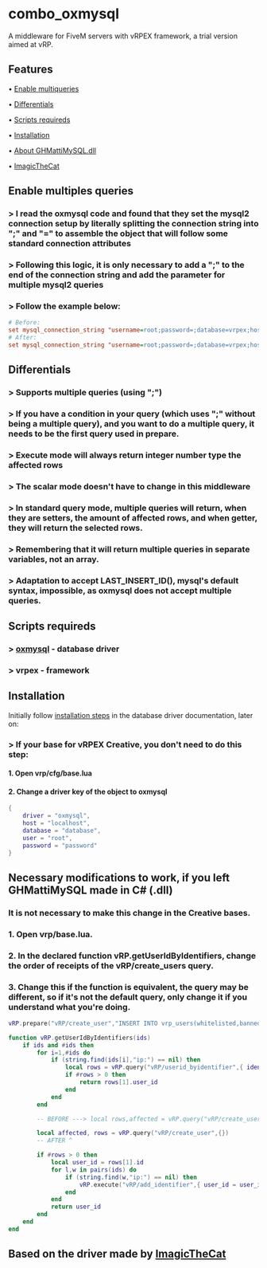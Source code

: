 # combo_oxmysql
A middleware for FiveM servers with vRPEX framework, a trial version aimed at vRP.

## Features

• [Enable multiqueries](https://github.com/combo0001/combo_oxmysql#enable-multiples-queries)

• [Differentials](https://github.com/combo0001/combo_oxmysql#differentials)

• [Scripts requireds](https://github.com/combo0001/combo_oxmysql#scripts-requireds)

• [Installation](https://github.com/combo0001/combo_oxmysql#scripts-requireds)

• [About GHMattiMySQL.dll](https://github.com/combo0001/combo_oxmysql#necessary-modifications-to-work-if-you-left-ghmattimysql-made-in-c-dll)

• [ImagicTheCat](https://github.com/combo0001/combo_oxmysql#necessary-modifications-to-work-if-you-left-ghmattimysql-made-in-c-dll)

## Enable multiples queries
### > I read the oxmysql code and found that they set the mysql2 connection setup by literally splitting the connection string into ";" and "=" to assemble the object that will follow some standard connection attributes
### > Following this logic, it is only necessary to add a ";" to the end of the connection string and add the parameter for multiple mysql2 queries
### > Follow the example below: 
```cfg
# Before: 
set mysql_connection_string "username=root;password=;database=vrpex;host=127.0.0.1"
# After: 
set mysql_connection_string "username=root;password=;database=vrpex;host=127.0.0.1;multipleStatements=true"
```

## Differentials
### > Supports multiple queries (using ";")
### > If you have a condition in your query (which uses ";" without being a multiple query), and you want to do a multiple query, it needs to be the first query used in prepare.
### > Execute mode will always return integer number type the affected rows
### > The scalar mode doesn't have to change in this middleware
### > In standard query mode, multiple queries will return, when they are setters, the amount of affected rows, and when getter, they will return the selected rows.
### > Remembering that it will return multiple queries in separate variables, not an array.
### > Adaptation to accept LAST_INSERT_ID(), mysql's default syntax, impossible, as oxmysql does not accept multiple queries.

## Scripts requireds
### > [oxmysql](https://github.com/overextended/oxmysql/releases) - database driver
### > vrpex - framework

## Installation

Initially follow [installation steps](https://forum.cfx.re/t/standalone-oxmysql-lightweight-mysql-wrapper/4755120) in the database driver documentation, later on:

### > If your base for vRPEX Creative, you don't need to do this step:
#### 1. Open **vrp/cfg/base.lua**
#### 2. Change a **driver** key of the object to **oxmysql**

```lua
{
	driver = "oxmysql",
	host = "localhost",
	database = "database",
	user = "root",
	password = "password"
}
```

## Necessary modifications to work, if you left GHMattiMySQL made in C# (.dll)
### It is not necessary to make this change in the Creative bases.
### 1. Open **vrp/base.lua**.
### 2. In the declared function vRP.getUserIdByIdentifiers, change the order of receipts of the vRP/create_users query.
### 3. Change this if the function is equivalent, the query may be different, so if it's not the default query, only change it if you understand what you're doing.

```lua
vRP.prepare("vRP/create_user","INSERT INTO vrp_users(whitelisted,banned) VALUES(false,false); SELECT LAST_INSERT_ID() AS id")

function vRP.getUserIdByIdentifiers(ids)
	if ids and #ids then
		for i=1,#ids do
			if (string.find(ids[i],"ip:") == nil) then
				local rows = vRP.query("vRP/userid_byidentifier",{ identifier = ids[i] })
				if #rows > 0 then
					return rows[1].user_id
				end
			end
		end

		-- BEFORE ---> local rows,affected = vRP.query("vRP/create_user",{})

		local affected, rows = vRP.query("vRP/create_user",{})
		-- AFTER ^

		if #rows > 0 then
			local user_id = rows[1].id
			for l,w in pairs(ids) do
				if (string.find(w,"ip:") == nil) then
					vRP.execute("vRP/add_identifier",{ user_id = user_id, identifier = w })
				end
			end
			return user_id
		end
	end
end
```

## Based on the driver made by [ImagicTheCat](https://github.com/ImagicTheCat)
